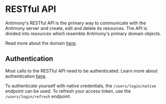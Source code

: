 # RESTful API

Antimony's RESTful API is the primary way to communicate with the Antimony server and create, edit and delete its resources. The API is divided into resources which resemble Antimony's primary domain objects.

Read more about the domain [here](../implementation/architecture.md#the-domain).

## Authentication

Most calls to the RESTful API need to be authenticated. Learn more about authentication [here](../implementation/authentication.md).

To authenticate yourself with native credentials, the `/users/login/native` endpoint can be used. To refresh your access token, use the `/users/login/refresh` endpoint.

<swagger-ui src="https://raw.githubusercontent.com/antimony-team/antimony-backend/refs/heads/development/src/docs/swagger.json"/>